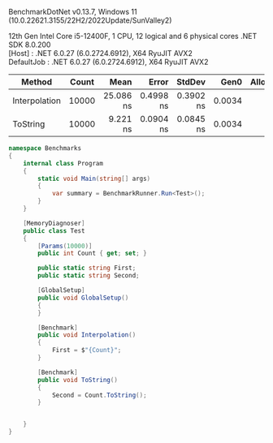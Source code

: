 BenchmarkDotNet v0.13.7, Windows 11 (10.0.22621.3155/22H2/2022Update/SunValley2)

12th Gen Intel Core i5-12400F, 1 CPU, 12 logical and 6 physical cores .NET SDK 8.0.200  
[Host]     : .NET 6.0.27 (6.0.2724.6912), X64 RyuJIT AVX2  
DefaultJob : .NET 6.0.27 (6.0.2724.6912), X64 RyuJIT AVX2


|        Method | Count |      Mean |     Error |    StdDev |   Gen0 | Allocated |
|-------------- |------ |----------:|----------:|----------:|-------:|----------:|
| Interpolation | 10000 | 25.086 ns | 0.4998 ns | 0.3902 ns | 0.0034 |      32 B |
|      ToString | 10000 |  9.221 ns | 0.0904 ns | 0.0845 ns | 0.0034 |      32 B |

```csharp
namespace Benchmarks
{
    internal class Program
    {
        static void Main(string[] args)
        {
            var summary = BenchmarkRunner.Run<Test>();
        }
    }

    [MemoryDiagnoser]
    public class Test
    {
        [Params(10000)]
        public int Count { get; set; }

        public static string First;
        public static string Second;

        [GlobalSetup]
        public void GlobalSetup()
        {
        }

        [Benchmark]
        public void Interpolation()
        {
            First = $"{Count}";
        }

        [Benchmark]
        public void ToString()
        {
            Second = Count.ToString();
        }


    }
}
```
